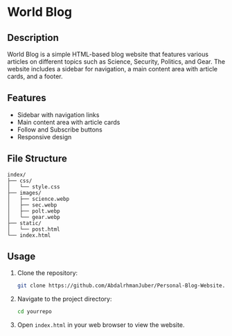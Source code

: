 # World Blog

## Description
World Blog is a simple HTML-based blog website that features various articles on different topics such as Science, Security, Politics, and Gear. The website includes a sidebar for navigation, a main content area with article cards, and a footer.

## Features
- Sidebar with navigation links
- Main content area with article cards
- Follow and Subscribe buttons
- Responsive design

## File Structure
```
index/
├── css/
│   └── style.css
├── images/
│   ├── science.webp
│   ├── sec.webp
│   ├── polt.webp
│   └── gear.webp
├── static/
│   └── post.html
└── index.html
```

## Usage
1. Clone the repository:
    ```sh
    git clone https://github.com/AbdalrhmanJuber/Personal-Blog-Website.git
    ```
2. Navigate to the project directory:
    ```sh
    cd yourrepo
    ```
3. Open `index.html` in your web browser to view the website.
